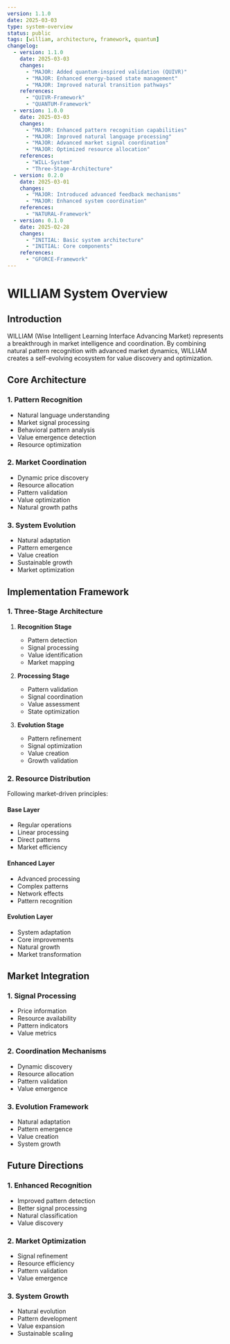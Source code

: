 ```yaml
---
version: 1.1.0
date: 2025-03-03
type: system-overview
status: public
tags: [william, architecture, framework, quantum]
changelog:
  - version: 1.1.0
    date: 2025-03-03
    changes:
      - "MAJOR: Added quantum-inspired validation (QUIVR)"
      - "MAJOR: Enhanced energy-based state management"
      - "MAJOR: Improved natural transition pathways"
    references:
      - "QUIVR-Framework"
      - "QUANTUM-Framework"
  - version: 1.0.0
    date: 2025-03-03
    changes:
      - "MAJOR: Enhanced pattern recognition capabilities"
      - "MAJOR: Improved natural language processing"
      - "MAJOR: Advanced market signal coordination"
      - "MAJOR: Optimized resource allocation"
    references:
      - "WILL-System"
      - "Three-Stage-Architecture"
  - version: 0.2.0
    date: 2025-03-01
    changes:
      - "MAJOR: Introduced advanced feedback mechanisms"
      - "MAJOR: Enhanced system coordination"
    references:
      - "NATURAL-Framework"
  - version: 0.1.0
    date: 2025-02-28
    changes:
      - "INITIAL: Basic system architecture"
      - "INITIAL: Core components"
    references:
      - "GFORCE-Framework"
---
```


# WILLIAM System Overview

## Introduction

WILLIAM (Wise Intelligent Learning Interface Advancing Market) represents a breakthrough in market intelligence and coordination. By combining natural pattern recognition with advanced market dynamics, WILLIAM creates a self-evolving ecosystem for value discovery and optimization.

## Core Architecture

### 1. Pattern Recognition
- Natural language understanding
- Market signal processing
- Behavioral pattern analysis
- Value emergence detection
- Resource optimization

### 2. Market Coordination
- Dynamic price discovery
- Resource allocation
- Pattern validation
- Value optimization
- Natural growth paths

### 3. System Evolution
- Natural adaptation
- Pattern emergence
- Value creation
- Sustainable growth
- Market optimization

## Implementation Framework

### 1. Three-Stage Architecture
1. **Recognition Stage**
   - Pattern detection
   - Signal processing
   - Value identification
   - Market mapping

2. **Processing Stage**
   - Pattern validation
   - Signal coordination
   - Value assessment
   - State optimization

3. **Evolution Stage**
   - Pattern refinement
   - Signal optimization
   - Value creation
   - Growth validation

### 2. Resource Distribution
Following market-driven principles:

#### Base Layer
- Regular operations
- Linear processing
- Direct patterns
- Market efficiency

#### Enhanced Layer
- Advanced processing
- Complex patterns
- Network effects
- Pattern recognition

#### Evolution Layer
- System adaptation
- Core improvements
- Natural growth
- Market transformation

## Market Integration

### 1. Signal Processing
- Price information
- Resource availability
- Pattern indicators
- Value metrics

### 2. Coordination Mechanisms
- Dynamic discovery
- Resource allocation
- Pattern validation
- Value emergence

### 3. Evolution Framework
- Natural adaptation
- Pattern emergence
- Value creation
- System growth

## Future Directions

### 1. Enhanced Recognition
- Improved pattern detection
- Better signal processing
- Natural classification
- Value discovery

### 2. Market Optimization
- Signal refinement
- Resource efficiency
- Pattern validation
- Value emergence

### 3. System Growth
- Natural evolution
- Pattern development
- Value expansion
- Sustainable scaling
